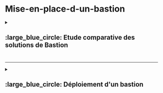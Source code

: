 # Mise-en-place-d-un-bastion  

<details>
<summary><h2> :large_blue_circle: Etude comparative des solutions de Bastion<h2></summary>  

### :arrow_forward: Définition  
>Un Bastion est un serveur spécialement sécurisé entre un réseau interne et un réseau non sécurisé comme internet.  
>Il permet de protéger les comptes à privilèges en particulier, en contrôlant et surveillant les accès dans un environnement sécurisé.

---

### :arrow_forward: Comparaison de différentes solutions de Bastions

J'ai retenu 3 solutions 
* Guacamole
* Teleport
* Azure Bastion

|Nom du serveur|Guacamole|Teleport|Azure Bastion|
|---|---|---|---|
|Protocole pris en charge|SSH, RDP, HTTPS...|SSH, RDP, HTTPS...|SSH et RDP seulement|
|Gratuité|:white_check_mark:|:white_check_mark:|:x:|
|Type de gestion|On premise|On premise|SaaS|
|Maintenance|Nous-même|Nous-même|Microsoft|


Après analyse de ces 3 solutions, j'élimine rapidement Azure Bastion qui est une solution payante. Et je choisis d'installer Guacamole, qui est gratuit, et considéré comme assez simple d'installation pour des accès en RDP et SSH.  
J'opte pour une solution simple et efficace !  

Guacamole sera donc le point d'accès unique pour accéder aux autres serveurs.
Il convient d'installer Guacamole dans une DMZ si l'on souhaite s'y connecter depuis l'extérieur (internet) pour se connecter sur les serveurs internes aux réseau privé.  
</details>

---

<details>
<summary><h2> :large_blue_circle:  Déploiement d'un bastion<h2></summary>  


### :arrow_forward: Connexion par interface Web  

**On se connecte à l'interface depuis une machine cliente sur le réseau à l'adresse du serveur Guacamamole comme montré ci dessous.**  

<img width="1208" height="623" alt="Capture d'écran 2025-10-16 175520" src="https://github.com/user-attachments/assets/fe05e5ca-d97d-447e-be54-123e548a5a3b" />

---

### :arrow_forward: Je rentre ensuite mes identifiants  

> 💡 Note: J'ai supprimé le compte Admin standard et récréé un nouveau avec un nouveau mot de passe  

<img width="290" height="320" alt="image" src="https://github.com/user-attachments/assets/16cf923e-bc82-4ee0-ae4c-160a09fbba50" />  

### :arrow_forward: Création de groupes  

**`Paramètres > Connexions > Nouveau groupe`**  
Puis Nommer le groupe  
> 💡 Note:  
> *ROOT* est à la racine de l'arborescence.  
> *Organizationel* contient les groupes qui gèrent les connexions.  
<img width="1207" height="457" alt="Capture d'écran 2025-10-16 182124" src="https://github.com/user-attachments/assets/273e8c10-ab54-4269-a6b9-bb9c02dc3b1e" />  

---

### :arrow_forward: Ajouter connexion RDP  

**`Paramètres > Connexions > Nouvelle connexion`**  
<img width="1209" height="368" alt="Capture d'écran 2025-10-16 181718" src="https://github.com/user-attachments/assets/bb86a619-0f42-4910-8ac2-01abf36a0d40" />  

**Renseigner le nom de la nouvelle connexion, le groupe, le protocole.**  
<img width="305" height="103" alt="Capture d'écran 2025-10-16 183718" src="https://github.com/user-attachments/assets/b3c36e00-d1d7-465e-bafd-228fabdcaa80" />  

**Dans Réseau, renseigner DNS ou IP de la cible. Le port si ce n'est pas le port par défaut.**  
<img width="474" height="143" alt="image" src="https://github.com/user-attachments/assets/f3f90d19-8c49-4512-9770-bb17c583fa5e" />  
**Compte avec lequel s'authentifier sur le serveur distant, le nom de domaine**  
<img width="730" height="135" alt="image" src="https://github.com/user-attachments/assets/35fe76bb-0c52-4467-a8b0-bb481751c899" />  
**D'autres paramètres peuvent être ajoutés, comme ignorer certificats si on se connecte par adresse IP. Le fuseau horaire, clavier, beaucoup d'options de conforts sont paramétrables dans ce menu...**  
**Puis, enregistrer**  


### :arrow_forward: Connexion RDP  
Lorsque l'on clique sur notre serveur on est connecté en RDP dessus.   
<img width="1209" height="350" alt="Capture d'écran 2025-10-16 185629" src="https://github.com/user-attachments/assets/ce8e3128-8c97-4037-b65f-93bacd0a60d6" />  

</details>

